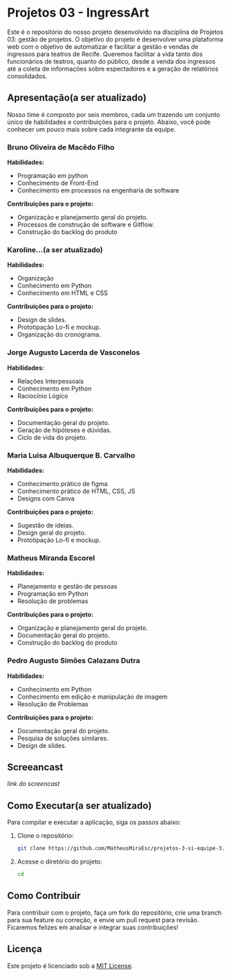 # Projetos 03 - IngressArt

Este é o repositório do nosso projeto desenvolvido na disciplina de Projetos 03: gestão de projetos. O objetivo do projeto é desenvolver uma plataforma web com o objetivo de automatizar e facilitar a gestão e vendas de ingressos para teatros de Recife. Queremos facilitar a vida tanto dos funcionários de teatros, quanto do público, desde a venda dos ingressos até a coleta de informações sobre espectadores e a geração de relatórios consolidados.

## Apresentação(a ser atualizado)

Nosso time é composto por seis membros, cada um trazendo um conjunto único de habilidades e contribuições para o projeto. Abaixo, você pode conhecer um pouco mais sobre cada integrante da equipe.

### Bruno Oliveira de Macêdo Filho
**Habilidades:** 
- Programação em python
- Conhecimento de Front-End
- Conhecimento em processos na engenharia de software

**Contribuições para o projeto:**
- Organização e planejamento geral do projeto.
- Processos de construção de software e Gitflow.
- Construção do backlog do produto

### Karoline...(a ser atualizado)
**Habilidades:** 
- Organização
- Conhecimento em Python
- Conhecimento em HTML e CSS

**Contribuições para o projeto:**
- Design de slides.
- Prototipação Lo-fi e mockup.
- Organização do cronograma.

### Jorge Augusto Lacerda de Vasconelos
**Habilidades:** 
- Relações Interpessoais 
- Conhecimento em Python
- Raciocínio Lógico

**Contribuições para o projeto:**
- Documentação geral do projeto.
- Geração de hipóteses e dúvidas.
- Ciclo de vida do projeto.

### Maria Luisa Albuquerque B. Carvalho
**Habilidades:** 
- Conhecimento prático de figma
- Conhecimento prático de HTML, CSS, JS
- Designs com Canva

**Contribuições para o projeto:**
- Sugestão de ideias.
- Design geral do projeto.
- Prototipação Lo-fi e mockup.

### Matheus Miranda Escorel
**Habilidades:** 
- Planejamento e gestão de pessoas
- Programação em Python
- Resolução de problemas

**Contribuições para o projeto:**
- Organização e planejamento geral do projeto.
- Documentação geral do projeto.
- Construção do backlog do produto

### Pedro Augusto Simões Calazans Dutra
**Habilidades:** 
- Conhecimento em Python
- Conhecimento em edição e manipulação de imagem
- Resolução de Problemas

**Contribuições para o projeto:**
- Documentação geral do projeto.
- Pesquisa de soluções similares.
- Design de slides.

## Screeancast


*link do screencast*



## Como Executar(a ser atualizado)
Para compilar e executar a aplicação, siga os passos abaixo:

1. Clone o repositório:
    ```bash
    git clone https://github.com/MatheusMiraEsc/projetos-3-si-equipe-3.git
    ```

2. Acesse o diretório do projeto:
    ```bash
    cd 
    ```
    


## Como Contribuir

Para contribuir com o projeto, faça um fork do repositório, crie uma branch para sua feature ou correção, e envie um pull request para revisão. Ficaremos felizes em analisar e integrar suas contribuições!

## Licença

Este projeto é licenciado sob a [MIT License](LICENSE).
